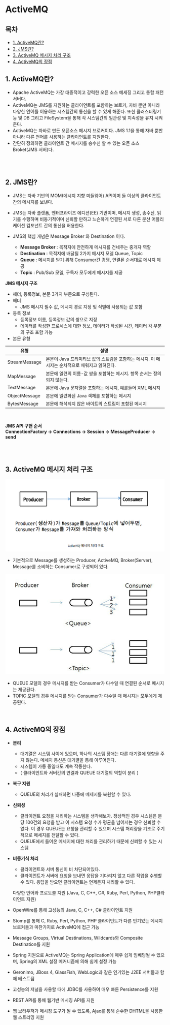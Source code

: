 # ActiveMQ

## **목차**
- [1. ActiveMQ란?](#1)
- [2. JMS란?](#2)
- [3. ActiveMQ 메시지 처리 구조](#3)
- [4. ActiveMQ의 장점](#4)

## 1. ActiveMQ란? <a id="1"></a>
- Apache ActiveMQ는 가장 대중적이고 강력한 오픈 소스 메세징 그리고 통합 패턴 서버다.
- ActiveMQ는 JMS를 지원하는 클라이언트를 포함하는 브로커, 자바 뿐만 아니라 다양한 언어를 이용하는 시스템간의 통신을 할 수 있게 해준다. 또한 클러스터링기능 및 DB 그리고 FileSystem을 통해 각 시스템간의 일관성 및 지속성을 유지 시켜준다.
- ActiveMQ는 자바로 만든 오픈소스 메시지 브로커이다. JMS 1.1을 통해 자바 뿐만 아니라 다른 언어를 사용하는 클라이언트를 지원한다.
- 간단히 정의하면 클라이언트 간 메시지를 송수신 할 수 있는 오픈 소스 Broket(JMS 서버)다.

<br/>
<br/>

## 2. JMS란? <a id="2"></a>
- JMS는 자바 기반의 MOM(메시지 지향 미들웨어) API이며 둘 이상의 클라이언트 간의 메시지를 보낸다.

- JMS는 자바 플랫폼, 엔터프라이즈 에디션(EE) 기반이며, 메시지 생성, 송수신, 읽기를 수행하며 비동기적이며 신뢰할 만하고 느슨하게 연결된 서로 다른 분산 어플리케이션 컴포넌트 간의 통신을 허용한다.

- JMS의 핵심 개념은 Message Broker 와 Destination 이다.
    - **Message Broker** : 목적지에 안전하게 메시지를 건네주는 중개자 역할
    - **Destination** : 목적지에 배달될 2가지 메시지 모델 Queue, Topic
    - **Queue** : 메시지를 받기 위해 Consumer간 경쟁, 연결된 순서대로 메시지 제공
    - **Topic** : Pub/Sub 모델, 구독자 모두에게 메시지를 제공

**JMS 메시지 구조**
- 헤더, 등록정보, 본문 3가지 부문으로 구성된다.
- 헤더
    - JMS 메시지 필수 값, 메시지 경로 지정 및 식별에 사용되는 값 포함
- 등록 정보
    - 등록정보 이름, 등록정보 값의 쌍으로 지정
    - 데이터를 작성한 프로세스에 대한 정보, 데이터가 작성된 시간, 데이터 각 부분의 구조 포함 가능
- 본문 유형

|유형|설명|  
|---|-----|
|StreamMessage|본문이 Java 프리미티브 값의 스트림을 포함하는 메시지. 이 메시지는 순차적으로 채워지고 읽혀진다.|
|MapMessage|본문에 일련의 이름-값 쌍을 포함하는 메시지. 항목 순서는 정의되지 않는다.|
|TextMessage|본문에 Java 문자열을 포함하는 메시지, 예를들어 XML 메시지|
|ObjectMessage|본문에 일련화된 Java 객체를 포함하는 메시지|
|BytesMessage|본문에 해석되지 않은 바이트의 스트림이 포함된 메시지|

<br/>

**JMS API 구현 순서**  
**ConnectionFactory -> Connections -> Session -> MessageProducer -> send**

<br/>
<br/>

## 3. ActiveMQ 메시지 처리 구조 <a id="3"></a>

![activemq](./img/2023_06_02/activemq.png)

- 기본적으로 Message를 생성하는 Producer, ActiveMQ, Broker(Server), Message를 소비하는 Consumer로 구성되어 있다.

![activemqDest](./img/2023_06_02/activemqDest.png)

- QUEUE 모델의 경우 메시지를 받는 Consumer가 다수일 때 연결된 순서로 메시지는 제공된다.
- TOPIC 모델의 경우 메시지를 받는 Consumer가 다수일 때 메시지는 모두에게 제공된다.

<br/>

## 4. ActiveMQ의 장점 <a id="4"></a>
- **분리**
    - 대기열은 시스템 사이에 있으며, 하나의 시스템 장애는 다른 대기열에 영향을 주지 않는다. 메세지 통신은 대기열을 통해 이루어진다.
    - 시스템이 가동 중일때도 계속 작동한다.
    - ( 클라이언트와 서버간의 연결과 QUEUE 대기열의 역할이 분리 )
- **복구 지원**
    - QUEUE의 처리가 실패하면 나중에 메세지를 복원할 수 있다.
- **신뢰성**
    - 클라이언트 요청을 처리하는 시스템을 생각해보자. 정상적인 경우 시스템은 분당 100건의 요청을 받고 이 시스템 요청 수가 평균을 넘어서는 경우 신뢰할 수 없다. 이 경우 QUEUE는 요청을 관리할 수 있으며 시스템 처리량을 기초로 주기적으로 메세지를 전달할 수 있다.
    - QUEUE에서 들어온 메세지에 대한 처리를 관리하기 때문에 신뢰할 수 있는 시스템
- **비동기식 처리**
    - 클라이언트와 서버 통신이 비 차단되어있다.
    - 클라이언트가 서버에 요청을 보내면 응답을 기다리지 않고 다른 작업을 수행할 수 있다. 응답을 받으면 클라이언트는 언제든지 처리할 수 있다.

    다양한 언어와 프로토콜 지원 (Java, C, C++, C#, Ruby, Perl, Python, PHP클라이언트 지원)

- OpenWire를 통해 고성능의 Java, C, C++, C# 클라이언트 지원

- Stomp를 통해 C, Ruby, Perl, Python, PHP 클라이언트가 다른 인기있는 메시지 브로커들과 마찬가지로 ActiveMQ에 접근 가능

- Message Groups, Virtual Destinations, Wildcards와 Composite Destination를 지원

- Spring 지원으로 ActiveMQ는 Spring Application에 매우 쉽게 임베딩될 수 있으며, Spring의 XML 설정 메커니즘에 의해 쉽게 설정 가능
- Geronimo, JBoss 4, GlassFish, WebLogic과 같은 인기있는 J2EE 서버들과 함께 테스트됨

- 고성능의 저널을 사용할 때에 JDBC를 사용하여 매우 빠른 Persistence를 지원

- REST API를 통해 웹기반 메시징 API를 지원

- 웹 브라우저가 메시징 도구가 될 수 있도록, Ajax를 통해 순수한 DHTML을 사용한 웹 스트리밍 지원